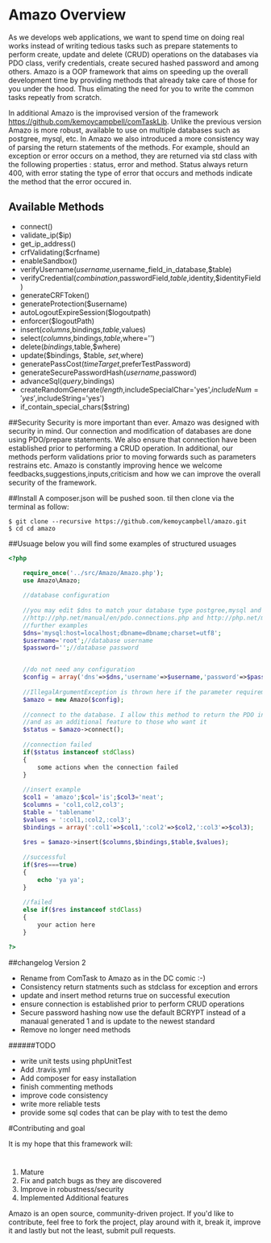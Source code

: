 # Amazo Overview

As we develops web applications, we want to spend time on doing real works instead of writing tedious tasks such as prepare
statements to perform create, update and delete (CRUD) operations on the databases via PDO class, verify credentials, create
secured hashed password and among others. Amazo is a OOP framework that aims on speeding up the overall development time by providing
methods that already take care of those for you under the hood. Thus elimating the need for you to write the common tasks repeatly 
from scratch.

In additional Amazo is the improvised version of the framework https://github.com/kemoycampbell/comTaskLib. Unlike the previous
version Amazo is more robust, available to use on multiple databases such as postgree, mysql, etc. In Amazo we also introduced 
a more consistency way of parsing the return statements of the methods. For example, should an exception or error occurs on a
method, they are returned via std class with the following properties : status, error and method. Status always return 400, with
error stating the type of error that occurs and methods indicate the method that the error occured in.

## Available Methods
 * connect()
 * validate_ip($ip)
 * get_ip_address() 
 * crfValidating($crfname)
 * enableSandbox()
 * verifyUsername($username,$username_field_in_database,$table)
 * verifyCredential($combination,$passwordField,$table,$identity,$identityField)
 * generateCRFToken()
 * generateProtection($username)
 * autoLogoutExpireSession($logoutpath)
 * enforcer($logoutPath)
 * insert($columns,$bindings,$table,$values)
 * select($columns,$bindings,$table,$where='')
 * delete($bindings,$table,$where)
 * update($bindings, $table, $set,$where)
 * generatePassCost($timeTarget,$preferTestPassword)
 * generateSecurePasswordHash($username,$password)
 * advanceSql($query,$bindings)
 * createRandomGenerate($length,$includeSpecialChar='yes',$includeNum='yes',$includeString='yes')
 * if_contain_special_chars($string)
 
##Security
Security is more important than ever. Amazo was designed with security in mind. Our connection and modification of databases
are done using PDO/prepare statements. We also ensure that connection have been established prior to performing a CRUD operation. In additional, our methods perform validations prior to moving forwards such as parameters restrains etc. Amazo is constantly improving hence we welcome feedbacks,suggestions,inputs,criticism and how we can improve the overall security of the framework.

##Install
A composer.json will be pushed soon. til then clone via the terminal as follow:

    $ git clone --recursive https://github.com/kemoycampbell/amazo.git
    $ cd cd amazo


##Usuage
below you will find some examples of structured usuages

```php
<?php

    require_once('../src/Amazo/Amazo.php');
    use Amazo\Amazo;
    
    //database configuration
    
    //you may edit $dns to match your database type postgree,mysql and so on. see php document
    //http://php.net/manual/en/pdo.connections.php and http://php.net/manual/en/ref.pdo-mysql.connection.php for 
    //further examples
    $dns='mysql:host=localhost;dbname=dbname;charset=utf8'; 
    $username='root';//database username
    $password='';//database password


    //do not need any configuration
    $config = array('dns'=>$dns,'username'=>$username,'password'=>$password);
    
    //IllegalArgumentException is thrown here if the parameter requirement is not met
    $amazo = new Amazo($config); 
    
    //connect to the database. I allow this method to return the PDO instance for flexibility
    //and as an additional feature to those who want it
    $status = $amazo->connect();
    
    //connection failed
    if($status instanceof stdClass)
    {
        some actions when the connection failed
    }
    
    //insert example 
    $col1 = 'amazo';$col='is';$col3='neat';
    $columns = 'col1,col2,col3';
    $table = 'tablename'
    $values = ':col1,:col2,:col3';
    $bindings = array(':col1'=>$col1,':col2'=>$col2,':col3'=>$col3);
    
    $res = $amazo->insert($columns,$bindings,$table,$values);
    
    //successful
    if($res===true)
    {
        echo 'ya ya';
    }
    
    //failed
    else if($res instanceof stdClass)
    {
        your action here
    }

?>

```

##changelog
Version 2
* Rename from ComTask to Amazo as in the DC comic :-)
* Consistency return statments such as stdclass for exception and errors
* update and insert method returns true on successful execution
* ensure connection is established prior to perform CRUD operations
* Secure password hashing now use the default BCRYPT instead of a manaual generated 1 and is update to the newest standard
* Remove no longer need methods

######TODO
* write unit tests using phpUnitTest
* Add .travis.yml
* Add composer for easy installation
* finish commenting methods
* improve code consistency
* write more reliable tests
* provide some sql codes that can be play with to test the demo
    
#Contributing and goal

It is my hope that this framework will:
#
1. Mature
2. Fix and patch bugs as they are discovered
3. Improve in robustness/security
4. Implemented Additional features

Amazo is an open source, community-driven project. If you'd like to contribute, feel free to fork the project, play around with it, break it, improve it and lastly but not the least, submit pull requests.



